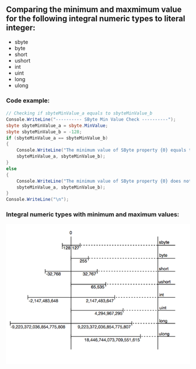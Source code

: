 ## Comparing the minimum and maxmimum value for the following integral numeric types to literal integer:
* sbyte
* byte
* short
* ushort
* int
* uint
* long
* ulong

### Code example:
```c#
// Checking if sbyteMinValue_a equals to sbyteMinValue_b
Console.WriteLine("---------- SByte Min Value Check ----------");
sbyte sbyteMinValue_a = sbyte.MinValue;
sbyte sbyteMinValue_b = -128;
if (sbyteMinValue_a == sbyteMinValue_b)
{
    Console.WriteLine("The minimum value of SByte property {0} equals to literal integer {1}. ", 
    sbyteMinValue_a, sbyteMinValue_b);
} 
else
{
    Console.WriteLine("The minimum value of SByte property {0} does not equal to literal integer {1}. ", 
    sbyteMinValue_a, sbyteMinValue_b);
}
Console.WriteLine("\n");
```

### Integral numeric types with minimum and maximum values:
![integral numeric types](https://github.com/Hunor85/C-sharp/blob/master/001-Types/001-Integral%20numerci%20types/002-integral_numeric/docs/integral%20numeric%20types.png)

